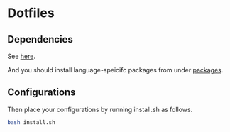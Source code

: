 # Dotfiles

## Dependencies

See [here](./dependencies.md).

And you should install language-speicifc packages from under [packages](./packages).

## Configurations

Then place your configurations by running install.sh as follows.

```bash
bash install.sh
```
